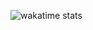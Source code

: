 ![wakatime stats](https://github-readme-stats.vercel.app/api/wakatime?username=term&langs_count=8&hide_border=true&bg_color=282a36&title_color=ffffff&text_color=ffffff&icon_color=ffffff)
